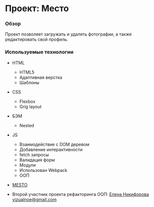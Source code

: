 # Проект: Место

### Обзор

Проект позволяет загружать и удалять фотографии, а также редактировать свой профиль.

### Используемые технологии

- HTML
  - HTML5
  - Адаптивная верстка
  - Шаблоны
- CSS
  - Flexbox
  - Grig layout
- БЭМ
  - Nested
- JS

  - Взаимодействие с DOM деревом
  - Добавление интерактивности
  - fetch запросы
  - Валидация форм
  - Модули
  - Использован Webpack
  - ООП

- [MESTO](https://andreyarkhp.github.io/mesto-project/)

* Второй участник проекта рефакторинга ООП: [Елена Никифорова](https://github.com/Lakatosska/) vizualnoe@gmail.com
